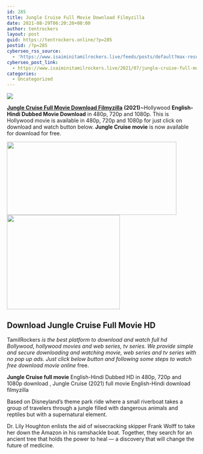 ```yaml
---
id: 285
title: Jungle Cruise Full Movie Download Filmyzilla
date: 2021-08-29T06:20:20+00:00
author: tentrockers
layout: post
guid: https://tentrockers.online/?p=285
postid: /?p=285
cyberseo_rss_source:
  - 'https://www.isaiminitamilrockers.live/feeds/posts/default?max-results=150&start-index=1'
cyberseo_post_link:
  - https://www.isaiminitamilrockers.live/2021/07/jungle-cruise-full-movie-download.html
categories:
  - Uncategorized
---
```

<div class="media_block">
  <img src="https://1.bp.blogspot.com/-pOH0NDz2nDs/YQLWfXNwcsI/AAAAAAAABFk/TqzCjkWw0zMyvVDJWuraOcRcjyHyl52UgCLcBGAsYHQ/s72-w450-h194-c/Jungle-Cruise-on-Theater-and-Disney-.jpg" class="media_thumbnail" />
</div>

<meta content="Jungle Cruise Full Movie Download Filmyzilla &nbsp; (2021) ~Hollywood&nbsp; English-Hindi Dubbed Movie Download &nbsp;in 480p, 720p and 1080p. This is Holl..." name="twitter:description" />

  


<center>
</center>

**[Jungle Cruise Full Movie Download Filmyzilla](https://www.tamilrockerz.online/jungle-cruise-full-movie-download-tamilrockers/)**&nbsp;**(2021)**~Hollywood&nbsp;**English-Hindi Dubbed Movie Download**&nbsp;in 480p, 720p and 1080p. This is Hollywood movie is available in 480p, 720p and 1080p for just click on download and watch button below.&nbsp;**Jungle Cruise movie**&nbsp;is now available for download for free.

<div class="separator">
  <a href="https://1.bp.blogspot.com/-pOH0NDz2nDs/YQLWfXNwcsI/AAAAAAAABFk/TqzCjkWw0zMyvVDJWuraOcRcjyHyl52UgCLcBGAsYHQ/s1861/Jungle-Cruise-on-Theater-and-Disney-.jpg" imageanchor="1"><img loading="lazy" border="0" data-original-height="1050" data-original-width="1861" height="194" src="https://1.bp.blogspot.com/-pOH0NDz2nDs/YQLWfXNwcsI/AAAAAAAABFk/TqzCjkWw0zMyvVDJWuraOcRcjyHyl52UgCLcBGAsYHQ/w450-h194/Jungle-Cruise-on-Theater-and-Disney-.jpg" width="450" /></a>
</div>



<div class="separator">
  <a href="https://www.tamilrockerz.online/jungle-cruise-full-movie-download-tamilrockers/" imageanchor="1"><img loading="lazy" border="0" data-original-height="250" data-original-width="300" height="250" src="https://1.bp.blogspot.com/-nfbzYVobUik/YMlpOerzdgI/AAAAAAAAA3Y/aAupsOUs_WMY6Lv7R1OtZhI6OqaRh-YAwCPcBGAYYCw/s0/e854879156f0849f3d27a89db88ed039.png" width="300" /></a>
</div>

## Download Jungle Cruise Full Movie HD

TamilRockers _is the best platform to download and watch full hd Bollywood_,_&nbsp;hollywood movies and web series, tv series. We provide simple and secure downloading and watching movie, web series and tv series with no pop up ads. Just click below button and following some steps to watch free download movie online_&nbsp;free.

**Jungle Cruise full movie**&nbsp;English-Hindi Dubbed HD in 480p, 720p and 1080p download , Jungle Cruise (2021) full movie English-Hindi download filmyzilla

Based on Disneyland’s theme park ride where a small riverboat takes a group of travelers through a jungle filled with dangerous animals and reptiles but with a supernatural element.

Dr. Lily Houghton enlists the aid of wisecracking skipper Frank Wolff to take her down the Amazon in his ramshackle boat. Together, they search for an ancient tree that holds the power to heal — a discovery that will change the future of medicine.

<center>
</center>